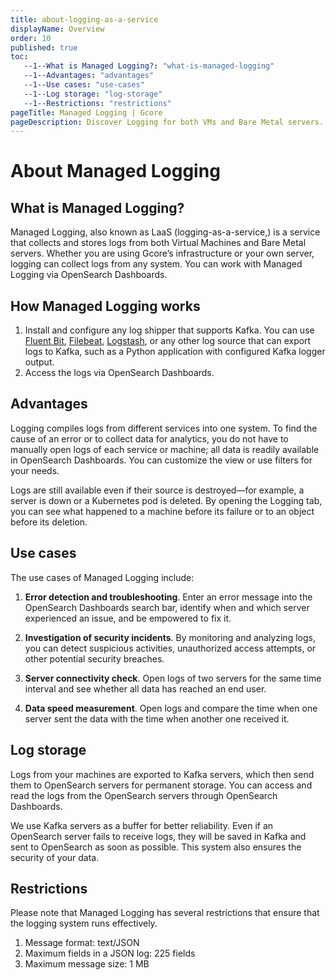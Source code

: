 ```yaml
---
title: about-logging-as-a-service
displayName: Overview
order: 10
published: true
toc:
   --1--What is Managed Logging?: "what-is-managed-logging"
   --1--Advantages: "advantages"
   --1--Use cases: "use-cases"
   --1--Log storage: "log-storage"
   --1--Restrictions: "restrictions"
pageTitle: Managed Logging | Gcore
pageDescription: Discover Logging for both VMs and Bare Metal servers. Troubleshoot errors, analyze security incidents and other data using OpenSearch Dashboards.
---
```

# About Managed Logging 

## What is Managed Logging?  

Managed Logging, also known as LaaS (logging-as-a-service,) is a service that collects and stores logs from both Virtual Machines and Bare Metal servers. Whether you are using Gcore’s infrastructure or your own server, logging can collect logs from any system. You can work with Managed Logging via OpenSearch Dashboards.

## How Managed Logging works

1. Install and configure any log shipper that supports Kafka. You can use <a href="https://docs.fluentbit.io/manual/installation/getting-started-with-fluent-bit" target="_blank">Fluent Bit</a>, <a href="https://elastic.co/beats/filebeat" target="_blank">Filebeat</a>, <a href="https://www.elastic.co/logstash" target="_blank">Logstash</a>, or any other log source that can export logs to Kafka, such as a Python application with configured Kafka logger output.
2. Access the logs via OpenSearch Dashboards.

## Advantages

Logging compiles logs from different services into one system. To find the cause of an error or to collect data for analytics, you do not have to manually open logs of each service or machine; all data is readily available in OpenSearch Dashboards. You can customize the view or use filters for your needs. 

Logs are still available even if their source is destroyed—for example, a server is down or a Kubernetes pod is deleted. By opening the Logging tab, you can see what happened to a machine before its failure or to an object before its deletion.  

## Use cases  

The use cases of Managed Logging include:  

1. **Error detection and troubleshooting**. Enter an error message into the OpenSearch Dashboards search bar, identify when and which server experienced an issue, and be empowered to fix it.  

2. **Investigation of security incidents**. By monitoring and analyzing logs, you can detect suspicious activities, unauthorized access attempts, or other potential security breaches.  
 
3. **Server connectivity check**. Open logs of two servers for the same time interval and see whether all data has reached an end user.  

4. **Data speed measurement**. Open logs and compare the time when one server sent the data with the time when another one received it.

## Log storage 

Logs from your machines are exported to Kafka servers, which then send them to OpenSearch servers for permanent storage. You can access and read the logs from the OpenSearch servers through OpenSearch Dashboards.

We use Kafka servers as a buffer for better reliability. Even if an OpenSearch server fails to receive logs, they will be saved in Kafka and sent to OpenSearch as soon as possible. This system also ensures the security of your data. 

## Restrictions

Please note that Managed Logging has several restrictions that ensure that the logging system runs effectively.  

1. Message format: text/JSON
2. Maximum fields in a JSON log: 225 fields 
3. Maximum message size: 1 MB
